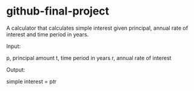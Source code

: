 # github-final-project
A calculator that calculates simple interest given principal, annual rate of interest and time period in years.

Input:
  
  p, principal amount
   t, time period in years
   r, annual rate of interest
   
Output:
  
  simple interest = p*t*r
